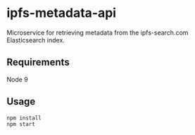 # ipfs-metadata-api
Microservice for retrieving metadata from the ipfs-search.com Elasticsearch index.

## Requirements
Node 9

## Usage
```
npm install
npm start
```
